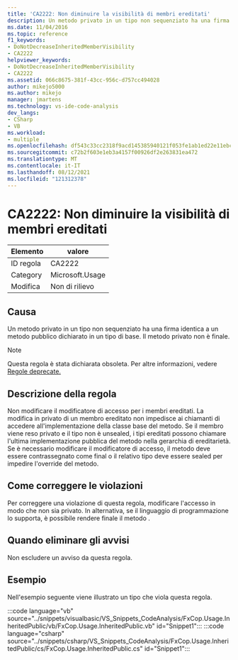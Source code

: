 ```yaml
---
title: 'CA2222: Non diminuire la visibilità di membri ereditati'
description: Un metodo privato in un tipo non sequenziato ha una firma identica a un metodo pubblico dichiarato in un tipo di base. Il metodo privato non è finale.
ms.date: 11/04/2016
ms.topic: reference
f1_keywords:
- DoNotDecreaseInheritedMemberVisibility
- CA2222
helpviewer_keywords:
- DoNotDecreaseInheritedMemberVisibility
- CA2222
ms.assetid: 066c8675-381f-43cc-956c-d757cc494028
author: mikejo5000
ms.author: mikejo
manager: jmartens
ms.technology: vs-ide-code-analysis
dev_langs:
- CSharp
- VB
ms.workload:
- multiple
ms.openlocfilehash: df543c33cc2318f9acd145385940121f053fe1ab1ed22e11ebc6185f6d9084a1
ms.sourcegitcommit: c72b2f603e1eb3a4157f00926df2e263831ea472
ms.translationtype: MT
ms.contentlocale: it-IT
ms.lasthandoff: 08/12/2021
ms.locfileid: "121312378"
---
```

# <a name="ca2222-do-not-decrease-inherited-member-visibility"></a>CA2222: Non diminuire la visibilità di membri ereditati

|Elemento|valore|
|-|-|
|ID regola|CA2222|
|Category|Microsoft.Usage|
|Modifica|Non di rilievo|

## <a name="cause"></a>Causa
Un metodo privato in un tipo non sequenziato ha una firma identica a un metodo pubblico dichiarato in un tipo di base. Il metodo privato non è finale.

> [!NOTE]
> Questa regola è stata dichiarata obsoleta. Per altre informazioni, vedere [Regole deprecate.](fxcop-unported-deprecated-rules.md)

## <a name="rule-description"></a>Descrizione della regola

Non modificare il modificatore di accesso per i membri ereditati. La modifica in privato di un membro ereditato non impedisce ai chiamanti di accedere all'implementazione della classe base del metodo. Se il membro viene reso privato e il tipo non è unsealed, i tipi ereditati possono chiamare l'ultima implementazione pubblica del metodo nella gerarchia di ereditarietà. Se è necessario modificare il modificatore di accesso, il metodo deve essere contrassegnato come final o il relativo tipo deve essere sealed per impedire l'override del metodo.

## <a name="how-to-fix-violations"></a>Come correggere le violazioni

Per correggere una violazione di questa regola, modificare l'accesso in modo che non sia privato. In alternativa, se il linguaggio di programmazione lo supporta, è possibile rendere finale il metodo .

## <a name="when-to-suppress-warnings"></a>Quando eliminare gli avvisi

Non escludere un avviso da questa regola.

## <a name="example"></a>Esempio

Nell'esempio seguente viene illustrato un tipo che viola questa regola.

:::code language="vb" source="../snippets/visualbasic/VS_Snippets_CodeAnalysis/FxCop.Usage.InheritedPublic/vb/FxCop.Usage.InheritedPublic.vb" id="Snippet1":::
:::code language="csharp" source="../snippets/csharp/VS_Snippets_CodeAnalysis/FxCop.Usage.InheritedPublic/cs/FxCop.Usage.InheritedPublic.cs" id="Snippet1":::
